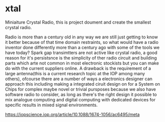 # xtal
Miniaiture Crystal Radio, this is project doument and create the smallest crystal radio.

Radio is more than a century old in any way we are still just getting to know it better because of that time domain restraints, so what would have a radio inventor done differently more than a century ago with some of the tools we have today? 
 Spark gap transimtters are not active like crystal radio, a good reason for it's persistsnce is the simplicity of ther radio circuit and building parts which arte not common in most electronic stockists but you can make do with the current suppliers online. 
A drawback is the requirement of a large antenna(this is a current research topic at the IOP among many others), ofcourse there are a number of ways a electronics designer can approach this including making a integrated ciruit design on for a System on Chips for complex maybe novel or trivial pursposes because we also have software radio to consider, as long as there's the right design it possible to mix analogue computing and digital computing with dedicated devices for specific results in mixed signal environments. 

https://iopscience.iop.org/article/10.1088/1674-1056/ac6495/meta
